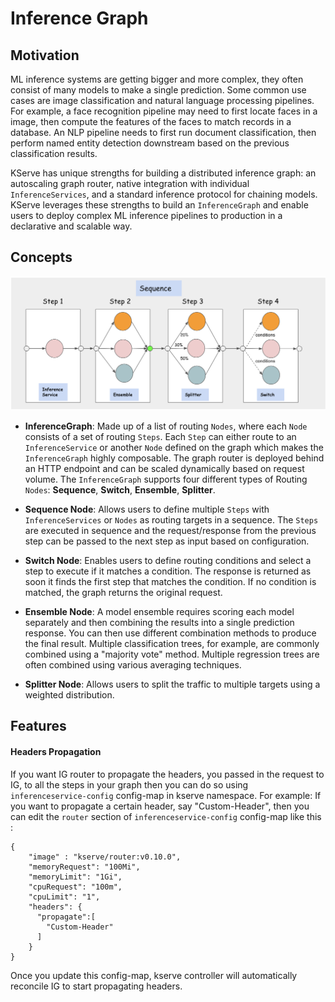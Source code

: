 # Inference Graph

## Motivation

ML inference systems are getting bigger and more complex, they often consist of many models to make a single prediction. Some common use cases are image classification and natural language processing pipelines.
For example, a face recognition pipeline may need to first locate faces in a image, then compute the features of the faces to match records in a database. An NLP pipeline needs to first run document classification, then perform named entity detection downstream based on the previous classification results.

KServe has unique strengths for building a distributed inference graph: an autoscaling graph router, native integration with individual `InferenceServices`, and a standard inference protocol for chaining models. KServe leverages these strengths to build an `InferenceGraph` and enable users to deploy complex ML inference pipelines to production in a declarative and scalable way.

## Concepts

![image](images/inference_graph.png)

* **InferenceGraph**: Made up of a list of routing `Nodes`, where each `Node` consists of a set of routing `Steps`.
  Each `Step` can either route to an `InferenceService` or another `Node` defined on the graph which makes the `InferenceGraph`
  highly composable. The graph router is deployed behind an HTTP endpoint and can be scaled dynamically based on request volume.
  The `InferenceGraph` supports four different types of Routing `Nodes`: **Sequence**, **Switch**, **Ensemble**, **Splitter**.


* **Sequence Node**: Allows users to define multiple `Steps` with `InferenceServices` or `Nodes` as routing targets in a sequence.
  The `Steps` are executed in sequence and the request/response from the previous step can be passed to the next step as input based on
  configuration.


* **Switch Node**: Enables users to define routing conditions and select a step to execute if it matches a condition. The response
  is returned as soon it finds the first step that matches the condition. If no condition is matched, the graph returns the original request.


* **Ensemble Node**: A model ensemble requires scoring each model separately and then combining the results into a single prediction response.
  You can then use different combination methods to produce the final result. Multiple classification trees, for example, are commonly combined
  using a "majority vote" method. Multiple regression trees are often combined using various averaging techniques.


* **Splitter Node**: Allows users to split the traffic to multiple targets using a weighted distribution.

## Features

#### Headers Propagation
If you want IG router to propagate the headers, you passed in the request to IG, to all the steps in your graph then you can do so using `inferenceservice-config`
config-map in kserve namespace.
For example:
If you want to propagate a certain header, say "Custom-Header", then you can edit the `router` section of `inferenceservice-config`
config-map like this :
```
{
    "image" : "kserve/router:v0.10.0",
    "memoryRequest": "100Mi",
    "memoryLimit": "1Gi",
    "cpuRequest": "100m",
    "cpuLimit": "1",
    "headers": {
      "propagate":[
        "Custom-Header"
      ]
    }
}
```
Once you update this config-map, kserve controller will automatically reconcile IG to start propagating headers.